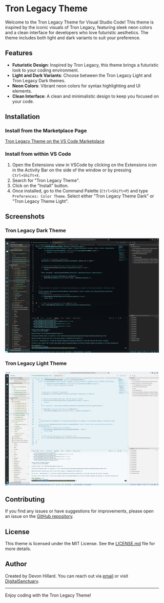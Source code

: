 # Tron Legacy Theme

Welcome to the Tron Legacy Theme for Visual Studio Code! This theme is inspired by the iconic visuals of Tron Legacy, featuring sleek neon colors and a clean interface for developers who love futuristic aesthetics. The theme includes both light and dark variants to suit your preference.

## Features

- **Futuristic Design**: Inspired by Tron Legacy, this theme brings a futuristic look to your coding environment.
- **Light and Dark Variants**: Choose between the Tron Legacy Light and Tron Legacy Dark themes.
- **Neon Colors**: Vibrant neon colors for syntax highlighting and UI elements.
- **Clean Interface**: A clean and minimalistic design to keep you focused on your code.

## Installation

### Install from the Marketplace Page
[Tron Legacy Theme on the VS Code Marketplace](https://marketplace.visualstudio.com/items?itemName=DigitalSanctuary.tron-legacy-theme)

### Install from within VS Code

1. Open the Extensions view in VSCode by clicking on the Extensions icon in the Activity Bar on the side of the window or by pressing `Ctrl+Shift+X`.
2. Search for "Tron Legacy Theme".
3. Click on the "Install" button.
4. Once installed, go to the Command Palette (`Ctrl+Shift+P`) and type `Preferences: Color Theme`. Select either "Tron Legacy Theme Dark" or "Tron Legacy Theme Light".

## Screenshots

### Tron Legacy Dark Theme
![Tron Legacy Dark Theme](images/screenshot-dark.png)

### Tron Legacy Light Theme
![Tron Legacy Light Theme](images/screenshot-light.png)

## Contributing

If you find any issues or have suggestions for improvements, please open an issue on the [GitHub repository](https://github.com/devondragon/vscode-theme-tron/issues).

## License

This theme is licensed under the MIT License. See the [LICENSE.md](LICENSE.md) file for more details.

## Author

Created by Devon Hillard. You can reach out via [email](mailto:devon@digitalsanctuary.com) or visit [DigitalSanctuary](https://digitalsanctuary.com).

---

Enjoy coding with the Tron Legacy Theme!
